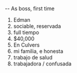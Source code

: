 -- As boss, first time
1. Edman
2. sociable, reservada
3. full tiempo
4. $40,000
5. En Culvers
6. mi familia, e honesta
7. trabajo de salud
8. trabajadora  / confusada

